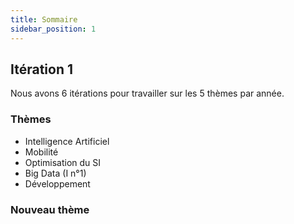 ```yaml
---
title: Sommaire
sidebar_position: 1
---
```


## Itération 1

Nous avons 6 itérations pour travailler sur les 5 thèmes par année.

### Thèmes

- Intelligence Artificiel
- Mobilité
- Optimisation du SI
- Big Data (I n°1)
- Développement

### Nouveau thème
